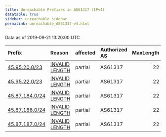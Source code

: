 ```yaml
---
title: Unreachable Prefixes in AS61317 (IPv4)
datatable: true
sidebar: unreachable_sidebar
permalink: unreachable_AS61317-v4.html
---
```


Data as of 2019-09-21 13:20:00 UTC


<div class="datatable-begin"></div>

| Prefix                                                 | Reason                                                                                                   | affected   | Authorized AS   |   MaxLength | Anchor                                         |   unreachable /24s |
|:-------------------------------------------------------|:---------------------------------------------------------------------------------------------------------|:-----------|:----------------|------------:|:-----------------------------------------------|-------------------:|
| [45.95.20.0/23](https://stat.ripe.net/45.95.20.0/23)   | [INVALID LENGTH](https://rpki-validator.ripe.net/announcement-preview?asn=AS61317&prefix=45.95.20.0/23)  | partial    | AS61317         |          22 | [RIPE](unreachable_RIPE_NCC_RPKI_Root-v4.html) |                  2 |
| [45.95.22.0/23](https://stat.ripe.net/45.95.22.0/23)   | [INVALID LENGTH](https://rpki-validator.ripe.net/announcement-preview?asn=AS61317&prefix=45.95.22.0/23)  | partial    | AS61317         |          22 | [RIPE](unreachable_RIPE_NCC_RPKI_Root-v4.html) |                  2 |
| [45.87.184.0/24](https://stat.ripe.net/45.87.184.0/24) | [INVALID LENGTH](https://rpki-validator.ripe.net/announcement-preview?asn=AS61317&prefix=45.87.184.0/24) | partial    | AS61317         |          22 | [RIPE](unreachable_RIPE_NCC_RPKI_Root-v4.html) |                  1 |
| [45.87.186.0/24](https://stat.ripe.net/45.87.186.0/24) | [INVALID LENGTH](https://rpki-validator.ripe.net/announcement-preview?asn=AS61317&prefix=45.87.186.0/24) | partial    | AS61317         |          22 | [RIPE](unreachable_RIPE_NCC_RPKI_Root-v4.html) |                  1 |
| [45.87.187.0/24](https://stat.ripe.net/45.87.187.0/24) | [INVALID LENGTH](https://rpki-validator.ripe.net/announcement-preview?asn=AS61317&prefix=45.87.187.0/24) | partial    | AS61317         |          22 | [RIPE](unreachable_RIPE_NCC_RPKI_Root-v4.html) |                  1 |

<div class="datatable-end"></div>